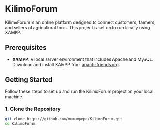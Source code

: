 # KilimoForum

KilimoForum is an online platform designed to connect customers, farmers, and sellers of agricultural tools. This project is set up to run locally using XAMPP.

## Prerequisites

- **XAMPP**: A local server environment that includes Apache and MySQL. Download and install XAMPP from [apachefriends.org](https://www.apachefriends.org/index.html).

## Getting Started

Follow these steps to set up and run the KilimoForum project on your local machine.

### 1. Clone the Repository

```bash
git clone https://github.com/mumumpepe/KilimoForum.git
cd KilimoForum
